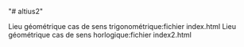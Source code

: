 "# altius2"


Lieu géométrique cas de sens trigonométrique:fichier index.html
Lieu géométrique cas de sens horlogique:fichier index2.html
